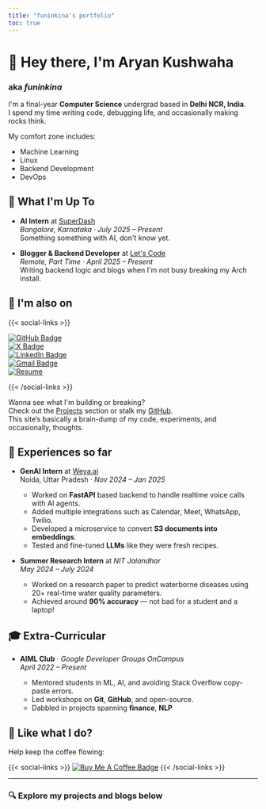```yaml
---
title: "funinkina's portfolio"
toc: true
---
```


# 👋 Hey there, I'm Aryan Kushwaha
### aka *funinkina*

I'm a final-year **Computer Science** undergrad based in **Delhi NCR, India**.  
I spend my time writing code, debugging life, and occasionally making rocks think.

My comfort zone includes:
  - Machine Learning  
  - Linux  
  - Backend Development  
  - DevOps

## 🚀 What I'm Up To

- **AI Intern** at [SuperDash](https://superdash.ai/)  
  *Bangalore, Karnataka · July 2025 – Present*  
  Something something with AI, don't know yet.

- **Blogger & Backend Developer** at [Let's Code](https://www.lets-code.co.in)  
  *Remote, Part Time · April 2025 – Present*  
  Writing backend logic and blogs when I'm not busy breaking my Arch install.

## 👥 I'm also on
{{< social-links >}}

[![GitHub Badge](https://img.shields.io/badge/GitHub-181717?logo=github&logoColor=fff&style=for-the-badge)](https://github.com/funinkina)  
[![X Badge](https://img.shields.io/badge/X-000?logo=x&logoColor=fff&style=for-the-badge)](https://x.com/funinkina)  
[![LinkedIn Badge](https://img.shields.io/badge/LinkedIn-0077B5?logo=linkedin&logoColor=fff&style=for-the-badge)](https://www.linkedin.com/in/funinkina)  
[![Gmail Badge](https://img.shields.io/badge/Gmail-EA4335?logo=gmail&logoColor=fff&style=for-the-badge)](mailto:aryankuswaha3101@gmail.com)  
[![Resume](https://img.shields.io/badge/Resume-PDF-green?style=for-the-badge)](https://drive.google.com/file/d/1ihZrQcT2tONVpIvPu10jKKj2tmh7F0pw/view?usp=sharing)

{{< /social-links >}}

Wanna see what I'm building or breaking?  
Check out the [Projects](/projects) section or stalk my [GitHub](https://github.com/funinkina).  
This site’s basically a brain-dump of my code, experiments, and occasionally, thoughts.

## 💼 Experiences so far

- **GenAI Intern** at [Weya.ai](https://weya.ai)  
  Noida, Uttar Pradesh · *Nov 2024 – Jan 2025*

  - Worked on **FastAPI** based backend to handle realtime voice calls with AI agents.
  - Added multiple integrations such as Calendar, Meet, WhatsApp, Twilio.
  - Developed a microservice to convert **S3 documents into embeddings**.
  - Tested and fine-tuned **LLMs** like they were fresh recipes.

- **Summer Research Intern** at *NIT Jalandhar*  
  *May 2024 – July 2024*

  - Worked on a research paper to predict waterborne diseases using 20+ real-time water quality parameters.
  - Achieved around **90% accuracy** — not bad for a student and a laptop!

## 🎓 Extra-Curricular

- **AIML Club** · *Google Developer Groups OnCampus*  
  *April 2022 – Present*

  - Mentored students in ML, AI, and avoiding Stack Overflow copy-paste errors.
  - Led workshops on **Git**, **GitHub**, and open-source.
  - Dabbled in projects spanning **finance**, **NLP**

## 💖 Like what I do?

Help keep the coffee flowing:

{{< social-links >}}
[![Buy Me A Coffee Badge](https://img.shields.io/badge/Buy%20Me%20A%20Coffee-FD0?logo=buymeacoffee&logoColor=000&style=for-the-badge)](https://www.buymeacoffee.com/funinkina)
{{< /social-links >}}

---

### 🔍 Explore my projects and blogs below
